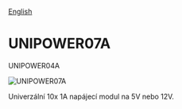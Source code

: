 
[English](./README.md)
<!--- module --->
# UNIPOWER07A
<!--- Emodule --->

<!--- subtitle --->UNIPOWER04A<!--- Esubtitle --->

![UNIPOWER07A]()

<!--- description ---> Univerzální 10x 1A napájecí modul na 5V nebo 12V.<!--- Edescription --->
            